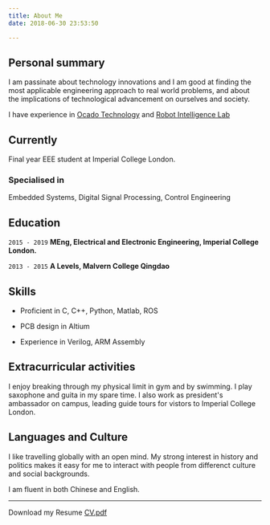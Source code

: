 ```yaml
---
title: About Me
date: 2018-06-30 23:53:50

---
```

## Personal summary

I am passinate about technology innovations and I am good at finding the most applicable engineering approach to real world problems, and about the implications of technological advancement on ourselves and society.

I have experience in [Ocado Technology](https://www.ocadotechnology.com/) and [Robot Intelligence Lab](http://www.imperial.ac.uk/robot-intelligence/)

## Currently

Final year EEE student at Imperial College London.

### Specialised in 

Embedded Systems, Digital Signal Processing, Control Engineering

## Education

`2015 - 2019`
__MEng, Electrical and Electronic Engineering, Imperial College London.__

`2013 - 2015`
__A Levels, Malvern College Qingdao__

## Skills

* Proficient in C, C++, Python, Matlab, ROS

* PCB design in Altium

* Experience in Verilog, ARM Assembly

## Extracurricular activities
I enjoy breaking through my physical limit in gym and by swimming. I play saxophone and guita in my spare time. I also work as president's ambassador on campus, leading guide tours for vistors to Imperial College London. 

## Languages and Culture
I like travelling globally with an open mind. My strong interest in history and politics makes it easy for me to interact with people from differenct culture and social backgrounds. 

I am fluent in both Chinese and English.

---

Download my Resume [CV.pdf](./index/CV.pdf)


